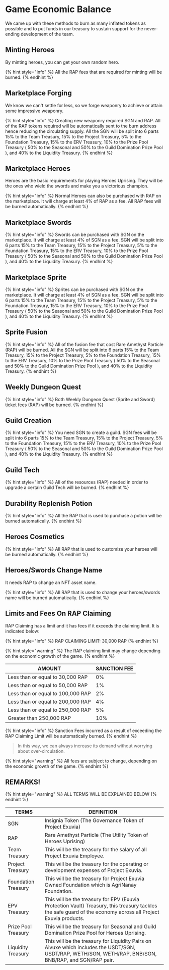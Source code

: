# Game Economic Balance

We came up with these methods to burn as many inflated tokens as possible and to put funds in our treasury to sustain support for the never-ending development of the team.

## Minting Heroes

By minting heroes, you can get your own random hero.

{% hint style="info" %}
All the RAP fees that are required for minting will be burned.
{% endhint %}

## Marketplace Forging

We know we can't settle for less, so we forge weaponry to achieve or attain some impressive weaponry.

{% hint style="info" %}
Creating new weaponry required SGN and RAP. All of the RAP tokens required will be automatically sent to the burn address hence reducing the circulating supply. All the SGN will be split into 6 parts 15% to the Team Treasury, 15% to the Project Treasury, 5% to the Foundation Treasury, 15% to the ERV Treasury, 10% to the Prize Pool Treasury ( 50% to the Seasonal and 50% to the Guild Domination Prize Pool ), and 40% to the Liquidity Treasury.
{% endhint %}

## Marketplace Heroes

Heroes are the basic requirements for playing Heroes Uprising. They will be the ones who wield the swords and make you a victorious champion.

{% hint style="info" %}
Normal Heroes can also be purchased with RAP on the marketplace. It will charge at least 4% of RAP as a fee. All RAP fees will be burned automatically.
{% endhint %}

## Marketplace Swords

{% hint style="info" %}
Swords can be purchased with SGN on the marketplace. It will charge at least 4% of SGN as a fee. SGN will be split into 6 parts 15% to the Team Treasury, 15% to the Project Treasury, 5% to the Foundation Treasury, 15% to the ERV Treasury, 10% to the Prize Pool Treasury ( 50% to the Seasonal and 50% to the Guild Domination Prize Pool ), and 40% to the Liquidity Treasury.
{% endhint %}

## Marketplace Sprite

{% hint style="info" %}
Sprites can be purchased with SGN on the marketplace. It will charge at least 4% of SGN as a fee. SGN will be split into 6 parts 15% to the Team Treasury, 15% to the Project Treasury, 5% to the Foundation Treasury, 15% to the ERV Treasury, 10% to the Prize Pool Treasury ( 50% to the Seasonal and 50% to the Guild Domination Prize Pool ), and 40% to the Liquidity Treasury.
{% endhint %}

## Sprite Fusion

{% hint style="info" %}
All of the fusion fee that cost Rare Amethyst Particle (RAP) will be burned. All the SGN will be split into 6 parts 15% to the Team Treasury, 15% to the Project Treasury, 5% to the Foundation Treasury, 15% to the ERV Treasury, 10% to the Prize Pool Treasury ( 50% to the Seasonal and 50% to the Guild Domination Prize Pool ), and 40% to the Liquidity Treasury.
{% endhint %}

## Weekly Dungeon Quest

{% hint style="info" %}
Both Weekly Dungeon Quest (Sprite and Sword) ticket fees (RAP) will be burned.
{% endhint %}

## Guild Creation

{% hint style="info" %}
You need SGN to create a guild. SGN fees will be split into 6 parts 15% to the Team Treasury, 15% to the Project Treasury, 5% to the Foundation Treasury, 15% to the ERV Treasury, 10% to the Prize Pool Treasury ( 50% to the Seasonal and 50% to the Guild Domination Prize Pool ), and 40% to the Liquidity Treasury.
{% endhint %}

## Guild Tech

{% hint style="info" %}
All of the resources (RAP) needed in order to upgrade a certain Guild Tech will be burned.
{% endhint %}

## Durability Replenish Potion

{% hint style="info" %}
All the RAP that is used to purchase a potion will be burned automatically.
{% endhint %}

## Heroes Cosmetics

{% hint style="info" %}
All RAP that is used to customize your heroes will be burned automatically.
{% endhint %}

## Heroes/Swords Change Name

It needs RAP to change an NFT asset name.

{% hint style="info" %}
All RAP that is used to change your heroes/swords name will be burned automatically.
{% endhint %}

## Limits and Fees On RAP Claiming

RAP Claiming has a limit and it has fees if it exceeds the claiming limit. It is indicated below:

{% hint style="info" %}
RAP CLAIMING LIMIT: 30,000 RAP
{% endhint %}

{% hint style="warning" %}
The RAP claiming limit may change depending on the economic growth of the game.
{% endhint %}

| AMOUNT                            | SANCTION FEE |
| --------------------------------- | ------------ |
| Less than or equal to 30,000 RAP  | 0%           |
| Less than or equal to 50,000 RAP  | 1%           |
| Less than or equal to 100,000 RAP | 2%           |
| Less than or equal to 200,000 RAP | 4%           |
| Less than or equal to 250,000 RAP | 5%           |
| Greater than 250,000 RAP          | 10%          |

{% hint style="info" %}
Sanction Fees incurred as a result of exceeding the RAP Claiming Limit will be automatically burned.
{% endhint %}

> In this way, we can always increase its demand without worrying about over-circulation.

{% hint style="warning" %}
All fees are subject to change, depending on the economic growth of the game.
{% endhint %}

## REMARKS!

{% hint style="warning" %}
ALL TERMS WILL BE EXPLAINED BELOW
{% endhint %}

| TERMS               | DEFINITION                                                                                                                                                    |
| ------------------- | ------------------------------------------------------------------------------------------------------------------------------------------------------------- |
| SGN                 | Insignia Token (The Governance Token of Project Exuvia)                                                                                                       |
| RAP                 | Rare Amethyst Particle (The Utility Token of Heroes Uprising)                                                                                                 |
| Team Treasury       | This will be the treasury for the salary of all Project Exuvia Employee.                                                                                      |
| Project Treasury    | This will be the treasury for the operating or development expenses of Project Exuvia.                                                                        |
| Foundation Treasury | This will be the treasury for Project Exuvia Owned Foundation which is AgriNanay Foundation.                                                                  |
| EPV Treasury        | This will be the treasury for EPV (Exuvia Protection Vault) Treasury, this treasury tackles the safe guard of the economy across all Project Exuvia products. |
| Prize Pool Treasury | This will be the treasury for Seasonal and Guild Domination Prize Pool for Heroes Uprising.                                                                   |
| Liquidity Treasury  | This will be the treasury for Liquidity Pairs on Aivuxe which includes the USDT/SGN, USDT/RAP, WETH/SGN, WETH/RAP, BNB/SGN, BNB/RAP, and SGN/RAP pair.        |
